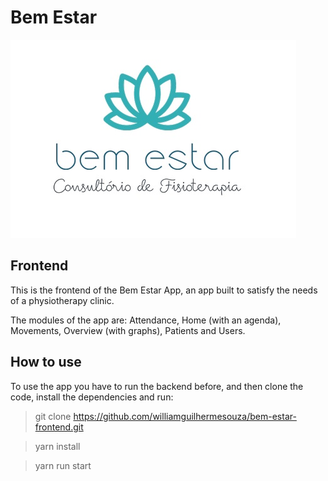 # Bem Estar

![](https://raw.githubusercontent.com/williamguilhermesouza/bem-estar-frontend/main/public/logo192.jpeg)

## Frontend

This is the frontend of the Bem Estar App, an app built to satisfy the needs of a physiotherapy clinic.

The modules of the app are: Attendance, Home (with an agenda), Movements, Overview (with graphs), Patients and Users.

## How to use

To use the app you have to run the backend before, and then clone the code, install the dependencies and run:

> git clone https://github.com/williamguilhermesouza/bem-estar-frontend.git

> yarn install

>yarn run start